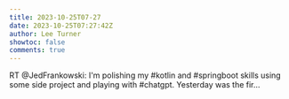 ```yaml
---
title: 2023-10-25T07-27
date: 2023-10-25T07:27:42Z
author: Lee Turner
showtoc: false
comments: true
---
```


RT @JedFrankowski: I'm polishing my #kotlin and #springboot skills using some side project and playing with #chatgpt. Yesterday was the fir…

